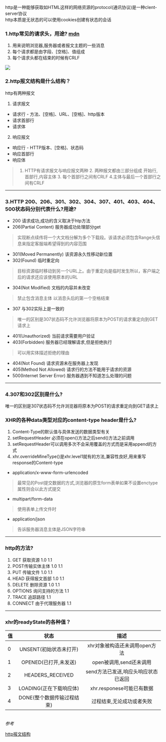 http是一种能够获取如HTML这样的网络资源的protocol(通讯协议)是一种clent-server协议<br>
http本质是无状态的可以使用cookies创建有状态的会话
### 1.http常见的请求头，用途? [mdn](https://developer.mozilla.org/zh-CN/docs/Web/HTTP/Headers)
  1. 用来说明浏览器,服务器或者报文主题的一些消息
  2. 每个请求都是由字段、[空格]、值组成
  3. 每个请求头都在结束的时候有CRLF

![](https://upload-images.jianshu.io/upload_images/310976-40f0e13165a53469.png?imageMogr2/auto-orient/strip|imageView2/2/w/1200/format/webp)
### 2.http报文结构是什么结构？
  http有两种报文
  1. 请求报文
  - 请求行 - 方法、[空格]、URL、[空格]、http版本
  - 请求首部行
  - 请求体
  2. 响应报文
  - 响应行 - HTTP版本、[空格]、状态码
  - 响应首部行
  - 响应体

  >1. HTTP有请求报文与响应报文两种 2. 两种报文都由三部分组成 开始行,首部行,内容主体 3. 每个首部行之间有CRLF 4.主体与最后一个首部行之间有CRLF
-----
### 3.HTTP 200、206、301、302、304、307、401、403、404、500状态码分别代表什么?用途?
 - 200 请求成功,成功的含义取决于htp方法
 - 206(Partial Content) 服务器成功处理部分get 
 > 实现断点续传将一个大文档分解为多个下载段。该请求必须包含Range头信息来指定客服端希望得到的内容范围
- 301(Moved Permanently) 该资源永久性移动新位置
- 302(Found) 临时重定向
> 目标资源临时移动到另一个URL上。由于重定向是临时发生所以，客户端之后的请求还应该使用原本的URL
- 304(Not Modified) 文档的内容并未改变
> 禁止包含消息主体 以消息头后的第一个空格结束
- 307 与302实际上是一致的
> 唯一的区别是307状态码不允许浏览器将原本为POST的请求重定向到GET请求上
- 401(Unauthorized) 当前请求需要用户验证
- 403(Forbidden) 服务器已经理解请求,但是拒绝执行
> 可以用实体描述拒绝的理由
- 404(Not Found) 请求资源未在服务器上发现 
- 405(Method Not Allowed) 请求行的方法不能用于请求的资源
- 500(Internet Server Error) 服务器遇到不知道怎么处理的问题
----
### 4.307和302区别是什么?
唯一的区别是307状态码不允许浏览器将原本为POST的请求重定向到GET请求上
### XHR的各种data类型对应的content-type header是什么?
1. Content-Type的默认值与具体发送的数据类型有关
2. setRequestHeader 必须在open()方法之后send()方法之前调用
3. setRequestHeader可以调用多次不会采用覆盖的方式而是采用append的方式
4. xhr.overrideMineType()是xhr.level1就有的方法,兼容性良好,用来重写response的Content-type

- application/x-www-form-urlencoded
> 最常见的Post提交数据的方式,浏览器的原生form表单如果不设置enctype属性则会以此方式提交
- multipart/form-data
> 使用表单上传文件时
- application/json
> 告诉服务器消息主体是JSON字符串

----
### http的方法?
1. GET 获取资源 1.0 1.1
2. POST传输实体主体 1.0 1.1
3. PUT 传输文件 1.0 1.1
4. HEAD 获得报文首部 1.0 1.1
5. DELETE 删除资源 1.0   1.1
6. OPTIONS 询问支持的方法 1.1
7. TRACE 追踪路径 1.1
8. CONNECT 由于代理服务器 1.1
----

### xhr的readyState的各种值？

  | 值| 状态| 描述 |
  | --- | :---: | :---: |
  | 0 | UNSENT(初始状态未打开)| xhr对象被构造还未调用open方法|
  | 1| OPENED(已打开,未发送) | open被调用,send还未调用 |
  |2| HEADERS_RECEIVED| send方法已发送,响应头响应状态已返回|
  |3| LOADING(正在下载响应体)|xhr.responese可能已有数据 |
  |4|DONE(整个数据传输过程结束)|过程结束,无论成功或者失败|
<br>
<em>参考</em>

[http报文结构](https://www.jianshu.com/p/a2c4ede32d11)